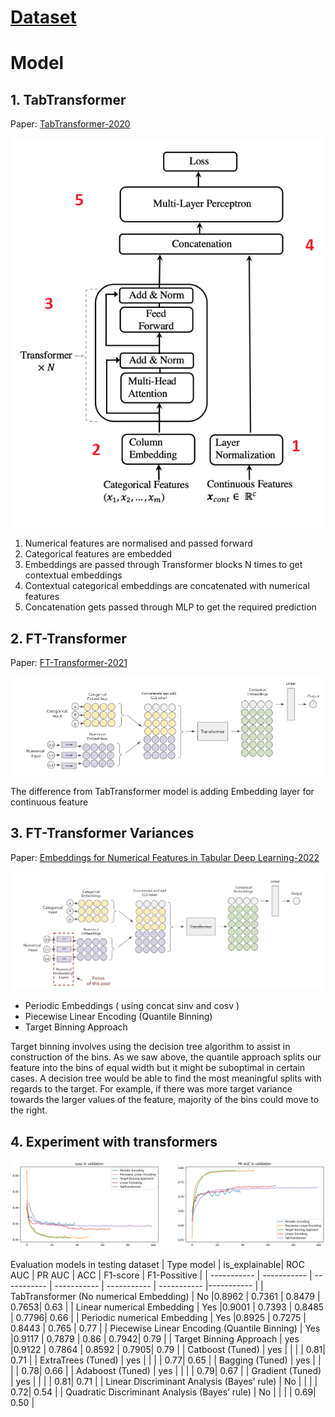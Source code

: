 # [Dataset](https://archive.ics.uci.edu/ml/datasets/adult)

# Model
## 1. TabTransformer
Paper: [TabTransformer-2020](https://arxiv.org/pdf/2012.06678.pdf)

![alt text](images/TabTransformer.png)

1. Numerical features are normalised and passed forward
2. Categorical features are embedded
3. Embeddings are passed through Transformer blocks N times to get contextual embeddings
4. Contextual categorical embeddings are concatenated with numerical features
5. Concatenation gets passed through MLP to get the required prediction

## 2. FT-Transformer
Paper:  [FT-Transformer-2021](https://arxiv.org/pdf/2106.11959v2.pdf)

![alt text](images/FT-Transformer.png)

The difference from TabTransformer model is adding Embedding layer for continuous feature

## 3. FT-Transformer Variances
Paper:  [Embeddings for Numerical Features in Tabular Deep Learning-2022](https://arxiv.org/pdf/2203.05556.pdf)

![alt text](images/FT-Transformer-variance.png)
- Periodic Embeddings ( using concat sinv and cosv )
- Piecewise Linear Encoding (Quantile Binning)
- Target Binning Approach

Target binning involves using the decision tree algorithm to assist in construction of the bins. As we saw above, the quantile approach splits our feature into the bins of equal width but it might be suboptimal in certain cases. A decision tree would be able to find the most meaningful splits with regards to the target. For example, if there was more target variance towards the larger values of the feature, majority of the bins could move to the right.

## 4. Experiment with transformers
![alt text](images/evaluation.png)


Evaluation models in testing dataset
| Type model      | is_explainable| ROC AUC | PR AUC |  ACC | F1-score | F1-Possitive |
| ----------- | ----------- | ----------- | ----------- | ----------- | ----------- |----------- |
| TabTransformer (No numerical Embedding)      | No |0.8962       | 0.7361 | 0.8479 | 0.7653| 0.63 |
| Linear numerical Embedding   | Yes |0.9001       | 0.7393 | 0.8485 | 0.7796| 0.66 |
| Periodic numerical Embedding | Yes |0.8925       | 0.7275 | 0.8443 | 0.765 | 0.77 |
| Piecewise Linear Encoding (Quantile Binning)   | Yes |0.9117       | 0.7879 | 0.86 | 0.7942| 0.79  |
| Target Binning Approach   | yes |0.9122       | 0.7864 |  0.8592 | 0.7905| 0.79 |
| Catboost (Tuned)  | yes |       |  |   | 0.81| 0.71 |
| ExtraTrees (Tuned)  | yes |       |  |   | 0.77| 0.65 |
| Bagging (Tuned)  | yes |       |  |   | 0.78| 0.66 |
| Adaboost (Tuned)  | yes |       |  |   | 0.79| 0.67 |
| Gradient (Tuned)  | yes |       |  |   | 0.81| 0.71 |
| Linear Discriminant Analysis (Bayes’ rule)  | No |       |  |   | 0.72| 0.54 |
| Quadratic Discriminant Analysis (Bayes’ rule)  | No |       |  |   | 0.69| 0.50 |
